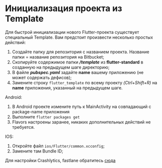 # Инициализация проекта из Template

Для быстрой инициализации нового Flutter-проекта существует специальный Template.
Вам предстоит произвести несколько простых действий:

1. Создайте папку для репозитория с названием проекта. Название папки = название репозитория на Bitbucket;
1. Скопируйте содержимое папки ***/template*** из **flutter-standard** в созданную на предыдущем шаге директорию;
1. В файле ***pubspec.yaml*** задайте **name** вашему приложению (не может содержать дефисов);
1. Замените строку `flutter_template` по всему проекту *(Ctrl+Shift+R)* на **name** приложения, указанный на предыдущем шаге.

Android:
1. В Android проекте измените путь к MainActivity на совпадающий с package-name приложения
1. Выполните ` flutter packages get `
1. Flavors настроены заранее, никаких дополнительных действий не требуется.

IOS:
1. Откройте файл `ios/Flutter/common.xcconfig`;
1. Замените там Bundle ID;

Для настройки Crashlytics, fastlane обратитесь [сюда](./cd.md)
